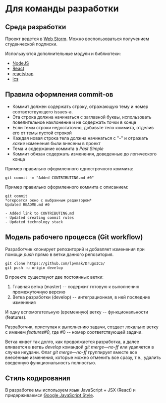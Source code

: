 # Для команды разработки

## Среда разработки

Проект ведется в [Web Storm](https://www.jetbrains.com/webstorm/download/download-thanks.html). 
Можно воспользоваться получением студенческой подписки.

Используются дополнительные модули и библиотеки:

* [NodeJS](https://nodejs.org/en/)
* [React](https://reactjs.org/)
* [reactstrap](https://reactstrap.github.io/)
* [ics](https://www.npmjs.com/package/ics)

## Правила оформления commit-ов

* Коммит должен содержать строку, отражающую тему и номер соответствующего issues-a. 
* Эта строка должна начинаться с заглавной буквы, использовать повелительное наклонение и не содержать точки в конце
* Если темы строки недостаточно, добавьте тело коммита, отделив его от темы пустой строкой
* Каждая новая строка тела должна начинаться с "-" и отражать _какие_ изменения были внесены в проект
* Тема и содержание коммита в _Past Simple_
* Коммит обязан содержать изменения, доведенные до логического конца

Пример правильно оформленного однострочного коммита:

    git commit -m "Added CONTRIBUTING.md #0"
    
Пример правильно оформленного коммита с описанием:

    git commit
    *откроется окно с выбранным редактором*
    Updated README.md #0

    - Added link to CONTRIBUTING.md
    - Updated creating commit rules
    - Updated technology stack

## Модель рабочего процесса (Git workflow)

Разработчик клонирует репозиторий и добавляет изменения при помощи _push_ прямо в ветки данного репозитория.

    git clone https://github.com/lpvmak/DrugsICS/   
    git push -u origin develop

В проекте существуют две постоянных ветки:
  1) Главная ветка (master) -- содержит готовую к выполнению промежуточную версию
  2) Ветка разработки (develop) -- интеграционная, в ней последние изменения
  
И одну вспомогательную (временную) ветку -- функциональности (features).

Разработчик, приступая к выполнению задачи, создает локально ветку с именем *features#0*, где #0 -- номер соответствующей задачи.

Ветка живет так долго, как продолжается разработка, а далее вливается в ветвь *develop* командой *git merge—no-ff* или удаляется в
случае неудачи. Флаг *git merge—no-ff*  группирует вместе все внесённые изменения, которые можно отменить все сразу, т.е., удалить
введенную функциональность полностью.

## Стиль кодирования

В разработке мы используем язык JavaScript + JSX (React) и придерживаемся [Google JavaScript Style](https://google.github.io/styleguide/jsguide.html).
